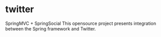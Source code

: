 # twitter
SpringMVC + SpringSocial
 This opensource project presents integration between the Spring framework and Twitter. 
